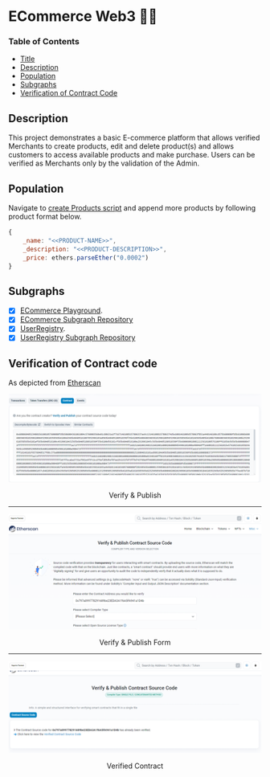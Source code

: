 # ECommerce Web3 🛒🌐

### Table of Contents

-   [Title](#ecommerce-web3-🛒🌐)
-   [Description](#description)
-   [Population](#population)
-   [Subgraphs](#subgraphs)
-   [Verification of Contract Code](#verification-of-contract-code)

## Description

This project demonstrates a basic E-commerce platform that allows verified Merchants to create products, edit and delete product(s) and allows customers to access available products and make purchase. Users can be verified as Merchants only by the validation of the Admin.

## Population

Navigate to [create Products script](./populate/createProducts.js) and append more products by following product format below.

```js
{
    _name: "<<PRODUCT-NAME>>",
    _description: "<<PRODUCT-DESCRIPTION>>",
    _price: ethers.parseEther("0.0002")
}
```

## Subgraphs

-   [x] [ECommerce Playground](https://thegraph.com/studio/subgraph/ecommerce/playground/).
-   [x] [ECommerce Subgraph Repository](https://)
-   [x] [UserRegistry](https://thegraph.com/studio/subgraph/ecommerce-user-registry/playground/).
-   [x] [UserRegistry Subgraph Repository](https://)

## Verification of Contract code

As depicted from [Etherscan](https://sepolia.etherscan.io/)

<div align="center">
    <img src="./screenshots/verify-and-publish.png" alt="verify-and-publish">
    <p>Verify & Publish</p>
</div>

---

<div align="center">
    <img src="./screenshots/verify-and-publish-contract-source-code.png" alt="verify-and-publish-contract-sc-form">
    <p>Verify & Publish Form</p>
</div>

---

<div align="center">
    <img src="./screenshots/view-verified-contract-source-code.png" alt="view-verified-contract">
    <p>Verified Contract</p>
</div>
